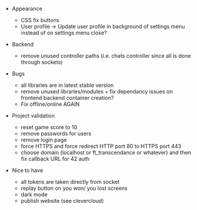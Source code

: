- Appearance

  - CSS fix buttons
  - User profile -> Update user profile in background of settings menu instead of on settings menu close?

- Backend

  - remove unused controller paths (i.e. chats controller since all is done through sockets)

- Bugs

  - all libraries are in latest stable version
  - remove unused libraries/modules + fix dependancy issues on frontend backend container creation?
  - Fix offline/online AGAIN

- Project validation

  - reset game score to 10
  - remove passwords for users
  - remove login page
  - force HTTPS and force redirect HTTP port 80 to HTTPS port 443
  - choose domain (localhost or ft_transcendance or whatever) and then fix callback URL for 42 auth

- Nice to have
  - all tokens are taken directly from socket
  - replay button on you won/ you lost screens
  - dark mode
  - publish website (see clevercloud)
